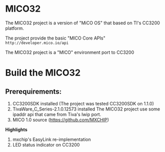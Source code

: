 # MICO32
The MICO32 project is a version of "MiCO OS" that based on TI's CC3200 platform.

The project provide the basic "MICO Core APIs" `http://developer.mico.io/api`

The MICO32 project is a "MICO" environment port to CC3200

# Build the MICO32
## Prerequirements:
1. CC3200SDK installed (The project was tested CC3200SDK on 1.1.0)
2. TivaWare_C_Series-2.1.0.12573 installed
   The MICO32 project use some ipaddr api that came from Tiva's lwip port.
3. MICO 1.0 source (https://github.com/MXCHIP)

**Highlights**
1. mxchip's EasyLink re-implementation
2. LED status indicator on CC3200
